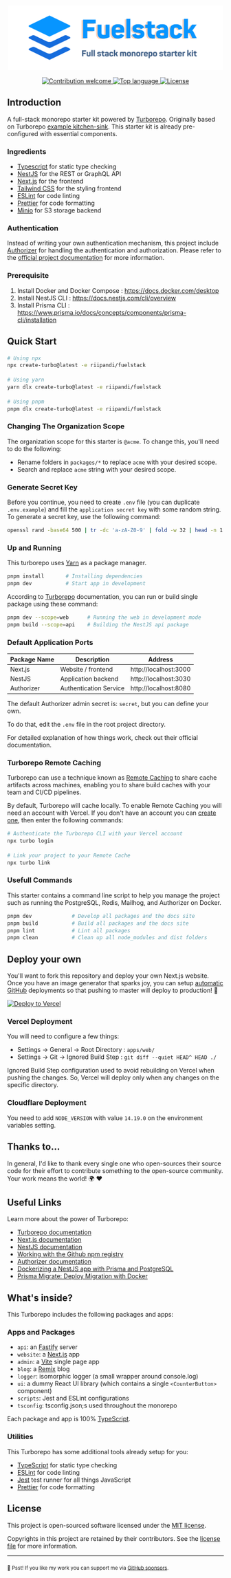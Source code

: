 <p align="center"><img src="./banner.svg" width="500" height="150" alt="Project Logo"></p>
<p align="center">
    <a href="https://github.com/riipandi/fuelstack/pulse">
        <img src="https://img.shields.io/badge/Contributions-welcome-blue.svg?style=flat-square" alt="Contribution welcome">
    </a>
    <a href="https://github.com/riipandi/fuelstack">
        <img src="https://img.shields.io/github/languages/top/riipandi/fuelstack?style=flat-square" alt="Top language">
    </a>
    <a href="https://aris.mit-license.org">
        <img src="https://img.shields.io/github/license/riipandi/fuelstack?style=flat-square" alt="License">
    </a>
</p>

## Introduction

A full-stack monorepo starter kit powered by [Turborepo](https://turborepo.org). Originally based on Turborepo
[example kitchen-sink](https://github.com/vercel/turborepo/tree/main/examples/kitchen-sink). This starter
kit is already pre-configured with essential components.

### Ingredients

- [Typescript](https://www.typescriptlang.org) for static type checking
- [NestJS](https://nestjs.com) for the REST or GraphQL API
- [Next.js](https://nextjs.org) for the frontend
- [Tailwind CSS](https://tailwindcss.com) for the styling frontend
- [ESLint](https://eslint.org) for code linting
- [Prettier](https://prettier.io) for code formatting
- [Minio](https://min.io/) for S3 storage backend

### Authentication

Instead of writing your own authentication mechanism, this project include [Authorizer](https://authorizer.dev) for
handling the authentication and authorization. Please refer to the [official project documentation](https://docs.authorizer.dev)
for more information.

### Prerequisite

1. Install Docker and Docker Compose : https://docs.docker.com/desktop
2. Install NestJS CLI : https://docs.nestjs.com/cli/overview
3. Install Prisma CLI : https://www.prisma.io/docs/concepts/components/prisma-cli/installation

## Quick Start

```sh
# Using npx
npx create-turbo@latest -e riipandi/fuelstack

# Using yarn
yarn dlx create-turbo@latest -e riipandi/fuelstack

# Using pnpm
pnpm dlx create-turbo@latest -e riipandi/fuelstack
```

### Changing The Organization Scope

The organization scope for this starter is `@acme`. To change this, you'll need to do the following:

- Rename folders in `packages/*` to replace `acme` with your desired scope.
- Search and replace `acme` string with your desired scope.

### Generate Secret Key

Before you continue, you need to create `.env` file (you can duplicate `.env.example`) and
fill the `application secret key` with some random string. To generate a secret key, use
the following command:

```sh
openssl rand -base64 500 | tr -dc 'a-zA-Z0-9' | fold -w 32 | head -n 1
```

### Up and Running

This turborepo uses [Yarn](https://classic.yarnpkg.com/lang/en) as a package manager.

```sh
pnpm install       # Installing dependencies
pnpm dev           # Start app in development
```

According to [Turborepo](https://turborepo.org/docs/features/scopes) documentation,
you can run or build single package using these command:

```sh
pnpm dev --scope=web      # Running the web in development mode
pnpm build --scope=api    # Building the NestJS api package
```

### Default Application Ports

| Package Name | Description            | Address               |
| ------------ | ---------------------- | --------------------- |
| Next.js      | Website / frontend     | http://localhost:3000 |
| NestJS       | Application backend    | http://localhost:3030 |
| Authorizer   | Authentication Service | http://localhost:8080 |

The default Authorizer admin secret is: `secret`, but you can define your own.

To do that, edit the `.env` file in the root project directory.

For detailed explanation of how things work, check out their official documentation.

### Turborepo Remote Caching

Turborepo can use a technique known as [Remote Caching](https://turborepo.org/docs/features/remote-caching)
to share cache artifacts across machines, enabling you to share build caches with your team and CI/CD pipelines.

By default, Turborepo will cache locally. To enable Remote Caching you will need an account with Vercel.
If you don't have an account you can [create one](https://vercel.com/signup), then enter the following commands:

```sh
# Authenticate the Turborepo CLI with your Vercel account
npx turbo login

# Link your project to your Remote Cache
npx turbo link
```

### Usefull Commands

This starter contains a command line script to help you manage the project such as running
the PostgreSQL, Redis, Mailhog, and Authorizer on Docker.

```sh
pnpm dev             # Develop all packages and the docs site
pnpm build           # Build all packages and the docs site
pnpm lint            # Lint all packages
pnpm clean           # Clean up all node_modules and dist folders
```

## Deploy your own

You'll want to fork this repository and deploy your own Next.js website. Once you have an
image generator that sparks joy, you can setup [automatic GitHub](https://vercel.com/github)
deployments so that pushing to master will deploy to production! 🚀

[![Deploy to Vercel](https://vercel.com/button)][vercel-deploy]

### Vercel Deployment

You will need to configure a few things:

- Settings -> General -> Root Directory : `apps/web/`
- Settings -> Git -> Ignored Build Step : `git diff --quiet HEAD^ HEAD ./`

Ignored Build Step configuration used to avoid rebuilding on Vercel when pushing the changes.
So, Vercel will deploy only when any changes on the specific directory.

### Cloudflare Deployment

You need to add `NODE_VERSION` with value `14.19.0` on the environment variables setting.

## Thanks to...

In general, I'd like to thank every single one who open-sources their
source code for their effort to contribute something to the open-source
community. Your work means the world! 🌍 ❤️

## Useful Links

Learn more about the power of Turborepo:

- [Turborepo documentation](https://turborepo.org/docs)
- [Next.js documentation](https://nextjs.org/docs)
- [NestJS documentation](https://docs.nestjs.com)
- [Working with the Github npm registry](https://docs.github.com/en/packages/working-with-a-github-packages-registry/working-with-the-npm-registry#publishing-a-package-using-publishconfig-in-the-packagejson-file)
- [Authorizer documentation](https://docs.authorizer.dev)
- [Dockerizing a NestJS app with Prisma and PostgreSQL](https://notiz.dev/blog/dockerizing-nestjs-with-prisma-and-postgresql#perform-migrations-with-docker)
- [Prisma Migrate: Deploy Migration with Docker](https://notiz.dev/blog/prisma-migrate-deploy-with-docker#perform-migrations-with-docker)

## What's inside?

This Turborepo includes the following packages and apps:

### Apps and Packages

- `api`: an [Fastify](https://fastify.dev/) server
- `website`: a [Next.js](https://nextjs.org/) app
- `admin`: a [Vite](https://vitejs.dev/) single page app
- `blog`: a [Remix](https://remix.run/) blog
- `logger`: isomorphic logger (a small wrapper around console.log)
- `ui`: a dummy React UI library (which contains a single `<CounterButton>` component)
- `scripts`: Jest and ESLint configurations
- `tsconfig`: tsconfig.json;s used throughout the monorepo

Each package and app is 100% [TypeScript](https://www.typescriptlang.org/).

### Utilities

This Turborepo has some additional tools already setup for you:

- [TypeScript](https://www.typescriptlang.org/) for static type checking
- [ESLint](https://eslint.org/) for code linting
- [Jest](https://jestjs.io) test runner for all things JavaScript
- [Prettier](https://prettier.io) for code formatting

## License

This project is open-sourced software licensed under the [MIT license](https://aris.mit-license.org).

Copyrights in this project are retained by their contributors.
See the [license file](./license.txt) for more information.

[vercel-deploy]: https://vercel.com/new/clone?repository-url=https://github.com/riipandi/fuelstack&project-name=fuelstack&repo-name=fuelstack&env=NEXT_PUBLIC_SITE_URL,NEXT_PUBLIC_MAINTENANCE_MODE
[github-npm-docs]: https://docs.github.com/en/packages/working-with-a-github-packages-registry/working-with-the-npm-registry#publishing-a-package-using-publishconfig-in-the-packagejson-file

---

<sub>🤫 Psst! If you like my work you can support me via [GitHub sponsors](https://github.com/sponsors/riipandi).</sub>
